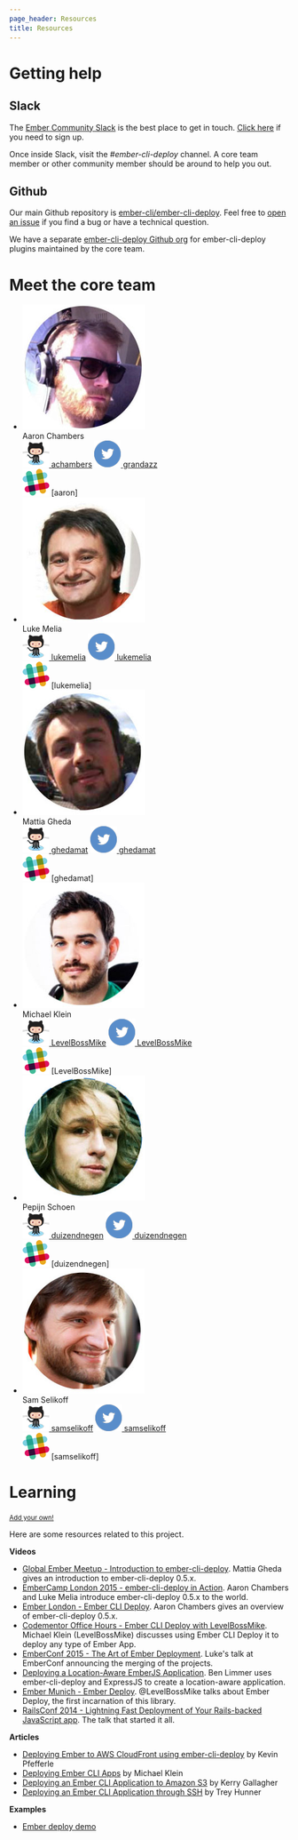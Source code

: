 ```yaml
---
page_header: Resources
title: Resources
---
```


# Getting help

## Slack

The [Ember Community Slack](https://embercommunity.slack.com/) is the best place to get in touch. [Click here](https://ember-community-slackin.herokuapp.com/) if you need to sign up.

Once inside Slack, visit the *#ember-cli-deploy* channel. A core team member or other community member should be around to help you out.

## Github

Our main Github repository is [ember-cli/ember-cli-deploy](https://github.com/ember-cli/ember-cli-deploy). Feel free to [open an issue](https://github.com/ember-cli/ember-cli-deploy/issues/new) if you find a bug or have a technical question.

We have a separate [ember-cli-deploy Github org](https://github.com/ember-cli-deploy) for ember-cli-deploy plugins maintained by the core team.

# Meet the core team

<ul class="core-team">
  <li>
    <img src="../public/images/team/achambers.jpg" alt="Aaron Chambers" class="headshot">
    <div class="name">
      Aaron Chambers
    </div>
    <a href="https://github.com/achambers"><img src="../public/images/github.png" alt="Github" class="social"> achambers</a>
    <a href="https://twitter.com/grandazz"><img src="../public/images/twitter.png" alt="Twitter" class="social"> grandazz</a>
    <div><img src="../public/images/slack.png" alt="Slack" class="social"> [aaron]</div>
  </li>
  <li>
    <img src="../public/images/team/lukemelia.jpg" alt="Luke Melia" class="headshot">
    <div class="name">
      Luke Melia
    </div>
    <a href="https://github.com/lukemelia"><img src="../public/images/github.png" alt="Github" class="social"> lukemelia</a>
    <a href="https://twitter.com/lukemelia"><img src="../public/images/twitter.png" alt="Twitter" class="social"> lukemelia</a>
    <div><img src="../public/images/slack.png" alt="Slack" class="social"> [lukemelia]</div>
  </li>
  <li>
    <img src="../public/images/team/ghedamat.jpg" alt="Mattia Gheda" class="headshot">
    <div class="name">
      Mattia Gheda
    </div>
    <a href="https://github.com/ghedamat"><img src="../public/images/github.png" alt="Github" class="social"> ghedamat</a>
    <a href="https://twitter.com/ghedamat"><img src="../public/images/twitter.png" alt="Twitter" class="social"> ghedamat</a>
    <div><img src="../public/images/slack.png" alt="Slack" class="social"> [ghedamat]</div>
  </li>
  <li>
    <img src="../public/images/team/levelbossmike.jpg" alt="Michael Klein" class="headshot">
    <div class="name">
      Michael Klein
    </div>
    <a href="https://github.com/LevelBossMike"><img src="../public/images/github.png" alt="Github" class="social"> LevelBossMike</a>
    <a href="https://twitter.com/LevelBossMike"><img src="../public/images/twitter.png" alt="Twitter" class="social"> LevelBossMike</a>
    <div><img src="../public/images/slack.png" alt="Slack" class="social"> [LevelBossMike]</div>
  </li>
  <li>
    <img src="../public/images/team/duizendnegen.jpg" alt="Pepijn Schoen" class="headshot">
    <div class="name">
      Pepijn Schoen
    </div>
    <a href="https://github.com/duizendnegen"><img src="../public/images/github.png" alt="Github" class="social"> duizendnegen</a>
    <a href="https://twitter.com/duizendnegen"><img src="../public/images/twitter.png" alt="Twitter" class="social"> duizendnegen</a>
    <div><img src="../public/images/slack.png" alt="Slack" class="social"> [duizendnegen]</div>
  </li>
  <li>
    <img src="../public/images/team/samselikoff.jpg" alt="Sam Selikoff" class="headshot">
    <div class="name">
      Sam Selikoff
    </div>
    <a href="https://github.com/samselikoff"><img src="../public/images/github.png" alt="Github" class="social"> samselikoff</a>
    <a href="https://twitter.com/samselikoff"><img src="../public/images/twitter.png" alt="Twitter" class="social"> samselikoff</a>
    <div><img src="../public/images/slack.png" alt="Slack" class="social"> [samselikoff]</div>
  </li>
</ul>

# Learning

<a class='u-pull-right' href="https://github.com/ember-cli/ember-cli-deploy/edit/gh-pages/{{page.path}}"><small>Add your own!</small></a>

Here are some resources related to this project.

**Videos**

- [Global Ember Meetup - Introduction to ember-cli-deploy](https://vimeo.com/158447249). Mattia Gheda gives an introduction to ember-cli-deploy 0.5.x.
- [EmberCamp London 2015 - ember-cli-deploy in Action](https://www.youtube.com/watch?v=fcSL5poJ1gQ&list=PL4eq2DPpyBbnMrndBpPUFFdYiMLdp8__L&index=8). Aaron Chambers and Luke Melia introduce ember-cli-deploy 0.5.x to the world.
- [Ember London - Ember CLI Deploy](https://vimeo.com/139125310). Aaron Chambers gives an overview of ember-cli-deploy 0.5.x.
- [Codementor Office Hours - Ember CLI Deploy with LevelBossMike](https://www.youtube.com/watch?v=jE8Kc8c107w). Michael Klein (LevelBossMike) discusses using Ember CLI Deploy it to deploy any type of Ember App.
- [EmberConf 2015 - The Art of Ember Deployment](https://www.youtube.com/watch?v=4EDetv_Rw5U). Luke's talk at EmberConf announcing the merging of the projects.
- [Deploying a Location-Aware EmberJS Application](https://www.youtube.com/watch?v=MT0LKcVh6Rw). Ben Limmer uses ember-cli-deploy and ExpressJS to create a location-aware application.
- [Ember Munich - Ember Deploy](https://www.youtube.com/watch?v=Ro2_I5vtTIg). @LevelBossMike talks about Ember Deploy, the first incarnation of this library.
- [RailsConf 2014 - Lightning Fast Deployment of Your Rails-backed JavaScript app](https://www.youtube.com/watch?v=QZVYP3cPcWQ). The talk that started it all.

**Articles**

- [Deploying Ember to AWS CloudFront using ember-cli-deploy](http://kevin.pfefferle.co/2015/11/01/deploying-ember-to-aws-cloudfront-using-ember-cli-deploy/) by Kevin Pfefferle
- [Deploying Ember CLI Apps](http://blog.firstiwaslike.com/deploying-ember-cli-apps/) by Michael Klein
- [Deploying an Ember CLI Application to Amazon S3](http://kerrygallagher.co.uk/deploying-an-ember-cli-application-to-amazon-s3/) by Kerry Gallagher
- [Deploying an Ember CLI Application through SSH](http://treyhunner.com/2015/03/deploying-an-ember-cli-application-via-ssh/) by Trey Hunner

**Examples**

- [Ember deploy demo](https://github.com/ghedamat/ember-deploy-demo)

